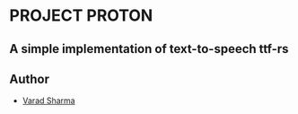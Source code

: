 # PROJECT PROTON
  A simple implementation of text-to-speech ttf-rs
---
## Author
- [Varad Sharma](https://www.varadcodes.me)
